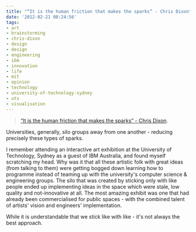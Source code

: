 ```yaml
---
title: "“It is the human friction that makes the sparks” - Chris Dixon"
date: '2012-02-21 08:24:56'
tags:
- art
- brainstorming
- chris-dixon
- design
- design
- engineering
- ibm
- innovation
- life
- mit
- opinion
- technology
- university-of-technology-sydney
- uts
- visualisation
---
```


<blockquote><a href="http://cdixon.org/2012/02/19/it-is-the-human-friction-that-makes-the-sparks/">“It is the human friction that makes the sparks” - Chris Dixon</a>.</blockquote>

Universities, generally, silo groups away from one another - reducing precisely these types of sparks.

I remember attending an interactive art exhibition at the University of Technology, Sydney as a guest of IBM Australia, and found myself scratching my head. Why was it that all these artistic folk with great ideas (from talking to them) were getting bogged down learning how to programme instead of teaming up with the university's computer science & engineering groups. The silo that was created by sticking only with like people ended up implementing ideas in the space which were stale, low quality and not-innovative at all. The most amazing exhibit was one that had already been commercialised for public spaces - with the combined talent of artists' vision and engineers' implementation.

While it is understandable that we stick like with like - it's not always the best approach.
